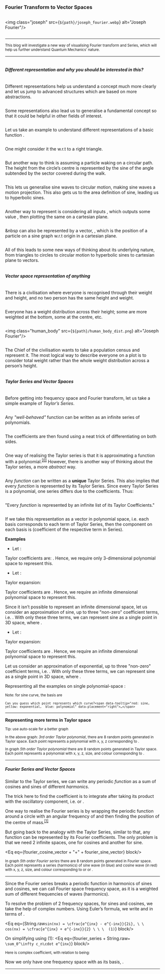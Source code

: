 <script>
	import Eq from "../../components/Eq.svelte";
	import Ref from "../../components/Ref.svelte";
	import Frame from "../../components/Frame.svelte";

	const path = `/blogs/physics/fourier_transform_vector_space`

	const taylor_series = "f(x) = \\sum_0^\\infty a_n\\cdot x^n";
	const taylor_coeffs = "a_n = \\cfrac{1}{n!}\\cdot\\cfrac{d^n}{dx^n}f(x)";
	const taylor_rep = "f(x) \\equiv \\left[{\\begin{array}{c} a_0 \\\\ a_1 \\\\ \\vdots \\\\ a_n \\end{array}}\\right]";
	const taylor_vector = "f(x) = \\left[{\\begin{array}{cccc} x^0 & x^1 & \\cdots & x^n \\end{array}}\\right]     \\cdot     \\left[{\\begin{array}{c} a_0 \\\\ a_1 \\\\ \\vdots \\\\ a_n \\end{array}}\\right]";
	const sin_taylor = "sin(x) = x - \\cfrac{x^3}{3!} + \\cfrac{x^5}{5!} + ... + (-1)^{2n - 1}\\cfrac{x^{2n - 1}}{(2n - 1)!}";
	const sin_coeff = "a_1 = 1, a_3 = \\cfrac{-1}{3!}, a_5 = \\cfrac{1}{5!}, a_{2n - 1} = (-1)^{2n - 1}\\cfrac{1}{(2n - 1)!}";
	const sin_apprx = "sin(x) \\approx x - \\cfrac{x^3}{3!} + \\cfrac{x^5}{5!}";
	const exp_taylor = "e^x = 1 + x + \\cfrac{x^2}{2!} + \\cfrac{x^3}{3!} + ... + \\cfrac{x^n}{n!}";
	const exp_coeff = "a_0 = 1, a_1 = 1, a_2 = \\cfrac{1}{2!}, a_3 = \\cfrac{1}{3!}, a_{n} = \\cfrac{1}{n!}";
	const exp_apprx = "e^x \\approx 1 + x + \\cfrac{x^2}{2!}";
	const fourier_series = "f(x) = \\sum_0^\\infty a_n\\cdot cos(nx) + b_n\\cdot sin(nx)";
	const fourier_coeffs= "\\cfrac{1}{T}\\int^T_0f(x)cos(nx)dx = a_n,\\ \\  \\cfrac{1}{T}\\int^T_0f(x)sin(nx)dx = b_n";
	const fourier_cosine_vector = "f(x) = \\left[{\\begin{array}{cccc} cos(0x) & cos(1x) & \\cdots & cos(nx) \\end{array}}\\right]     \\cdot     \\left[{\\begin{array}{c} a_0 \\\\ a_1 \\\\ \\vdots \\\\ a_n \\end{array}}\\right]";
	const fourier_sine_vector = "\\left[{\\begin{array}{cccc} sin(0x) & sin(1x) & \\cdots & sin(nx) \\end{array}}\\right]     \\cdot     \\left[{\\begin{array}{c} b_0 \\\\ b_1 \\\\ \\vdots \\\\ b_n \\end{array}}\\right]";
	const complex_coeffs = "c_n = \\left\\{ {\\begin{array}{ll} \\cfrac{a_n - ib_n}{2} & n \\ge 0 \\\\ \\cfrac{a_{-n} + ib_{-n}}{2} & n < 0 \\end{array}} \\right.";
	const freq_basis = "\\left[\\begin{array}{ccccc} e^{0} & e^{ix} & e^{i2x} & \\cdots & e^{inx}\\end{array}\\right]";

	const refs = ["https://youtu.be/3d6DsjIBzJ4"];
</script>

<main>

### Fourier Transform to Vector Spaces

<img class="joseph" src={`${path}/joseph_fourier.webp`} alt="Joseph Fourier"/>

<hr>
<small>
This blog will investigate a new way of visualising Fourier transform and Series, which will help us further understand Quantum Mechanics’ nature.
</small>
<hr>

##### Different representation and why you should be interested in this?

Different representations help us understand a concept much more clearly and let us jump to advanced structures which are based on more abstractions.

Some representations also lead us to generalise a fundamental concept so that it could be helpful in other fields of interest.

Let us take an example to understand different representations of a basic function <Eq eq="f(x) = sin(x)"/>.

One might consider it the <Eq eq="sin(x) = \cfrac{`{\\text{opposite}}`}{`{\\text{hypotenuse}}`}\ "/> w.r.t to a right triangle.

But another way to think is assuming a particle waking on a circular path. The height from the circle’s centre is represented by the sine of the angle subtended by the sector covered during the walk.

This lets us generalise sine waves to circular motion, making sine waves a motion projection.
This also gets us to the area definition of sine, leading us to hyperbolic sines.

Another way to represent <Eq eq="sin(x)"/> is considering all inputs <Eq eq="x {`\\in`} {`\\R`}"/>, which outputs some value <Eq eq="y"/>, then plotting the same on a cartesian plane.

&nbsp <Eq eq="sin(x)"/> can also be represented by a vector, <Eq eq="{`\\left[\\begin{array}{c} x \\\\ sin(x) \\end{array}\\right]`}"/>, which is the position of a particle on a sine graph w.r.t origin in a cartesian plane.

All of this leads to some new ways of thinking about its underlying nature, from triangles to circles to circular motion to hyperbolic sines to cartesian plane to vectors.

##### Vector space representation of anything

There is a civilisation where everyone is recognised through their weight and height, and no two person has the same height and weight.

Everyone has a weight distribution across their height; some are more weighted at the bottom, some at the centre, etc.

<img class="human_body" src={`${path}/human_body_dist.png`} alt="Joseph Fourier"/>

The Chief of the civilisation wants to take a population census and represent it. The most logical way to describe everyone on a plot is to consider total weight rather than the whole weight distribution across a person’s height.

##### Taylor Series and Vector Spaces

Before getting into frequency space and Fourier transform, let us take a simple example of *Taylor’s Series*.

Any *"well-behaved"* function can be written as an infinite series of polynomials.
<Eq eq={taylor_series} block/>

The coefficients are then found using a neat trick of differentiating on both sides.
<Eq eq={taylor_coeffs} block/>

One way of realising the Taylor series is that it is approximating a function with a polynomial.<sup>[[0]](#0)</sup>
However, there is another way of thinking about the Taylor series, a more *abstract* way.

Any <em data-tooltip="well-behaved">function</em> can be written as a **unique** Taylor Series. This also implies that every <em data-tooltip="well-behaved">function</em> is represented by its Taylor Series.
Since every Taylor Series is a polynomial, one series differs due to the coefficients. Thus:

"Every <em data-tooltip="well-behaved">function</em> is represented by an infinite list of its Taylor Coefficients."

<Eq eq={taylor_rep} block/>

If we take this representation as a vector in polynomial space, i.e. each basis <Eq eq="x_n"/> corresponds to each term of Taylor Series, <Eq eq="x^n"/> then the component on each basis is <Eq eq="a_n"/> (coefficient of the respective term in Series).

<Eq eq={taylor_vector} block/>

**Examples**
- Let <Eq eq="f(x) = 1 + 3x + 2x^2"/>:

Taylor coefficients are: <Eq eq="a_0 = 1, a_1 = 3, a_2 = 2, a_3 … a_n = 0"/>. Hence, we require only 3-dimensional polynomial space to represent this.

<Frame name="taylor_ex1" path={path}/>

- Let <Eq eq="f(x) = sin(x)"/>:

Taylor expansion:

<Eq eq={sin_taylor} block/>

Taylor coefficients are <Eq eq={sin_coeff}/>. Hence, we require an infinite dimensional polynomial space to represent this.

Since it isn’t possible to represent an infinite dimensional space, let us consider an approximation of sine, up to three "non-zero" coefficient terms, i.e. <Eq eq="a_1, a_3, a_5"/>.
With only these three terms, we can represent sine as a single point in 3D space, where <Eq eq="x = x^1, y = x^3, z = x^5"/>.

<Eq eq={sin_apprx} block/>

<Frame name="taylor_ex2" path={path}/>

- Let <Eq eq="f(x) = e^x"/>:

Taylor expansion:

<Eq eq={exp_taylor} block/>

Taylor coefficients are <Eq eq={exp_coeff}/>. Hence, we require an infinite dimensional polynomial space to represent this.

Let us consider an approximation of exponential, up to three "non-zero" coefficient terms, i.e. <Eq eq="a_0, a_1, a_2"/>.
With only these three terms, we can represent sine as a single point in 3D space, where <Eq eq="x = x^0, y = x^1, z = x^2"/>.

<Eq eq={exp_apprx} block/>

<Frame name="taylor_ex3" path={path}/>

Representing all the examples on single polynomial-space <Eq eq="x = x^0, y = x^1, z = x^2"/>:

<small>Note: for sine curve, the basis are <Eq eq="x = x^1, y = x^3, z = x^5"/></small>

<Frame name="taylor_ex_comb" path={path}/>

<small>

	Can you guess which point represents which curve?<span data-tooltip="red: sine,  yellow: exponential,  blue: polynomial" data-placement="right">…</span>

</small>
<hr>

**Representing more terms in Taylor space**

<Frame name="taylor_space" path={path}/>

<small>

Tip: use auto-scale for a better graph

In the above graph: <em>3rd order Taylor polynomial</em>, there are 8 random points generated in Taylor space. Each point represents a polynomial with x, y, z corresponding to <Eq eq="a_0"/> <Eq eq="a_1"/> <Eq eq="a_2"/>.

In graph <em>5th order Taylor polynomial</em> there are 8 random points generated in Taylor space. Each point represents a polynomial with x, y, z, size, and colour corresponding to <Eq eq="a_0 … a_4"/>.

</small>
<hr>

##### Fourier Series and Vector Spaces

Similar to the Taylor series, we can write any periodic <em data-tooltip="well-behaved">function</em> as a sum of cosines and sines of different <em data-tooltip="integer multiple of fundamental frequency" data-placement="bottom">harmonics</em>.

<Eq eq={fourier_series} block/>

The trick here to find the coefficient is to integrate <Eq eq="f(x)"/> after taking its product with the oscillatory component, i.e. <Eq eq="cos(nx)"/> or <Eq eq="sin(nx)"/>.

<Eq eq={fourier_coeffs} block/>

One way to realise the Fourier series is by wrapping the periodic function around a circle with an angular frequency of <Eq eq="n"/> and then finding the position of the centre of mass.<sup>[[1]](#1)</sup>

But going back to the analogy with the Taylor Series, similar to that, any function can be represented by its Fourier coefficients.
The only problem is that we need 2 infinite spaces, one for cosines and another for sine.

<Eq eq={fourier_cosine_vector + "+" + fourier_sine_vector} block/>

<Frame name="fs_kspace" path={path}/>
<small>

In graph <em>5th order Fourier series</em> there are 8 random points generated in Fourier space. Each point represents a series (harmonics) of sine wave (in blue) and cosine wave (in red) with x, y, z, size, and colour corresponding to <Eq eq="a_0"/> or <Eq eq="b_0 … a_4"/> or <Eq eq="b_4"/>.

</small>
<hr>

Since the Fourier series breaks a periodic function in harmonics of sines and cosines, we can call Fourier space frequency space, as it is a weighted sum of different frequencies of waves (harmonics).

To resolve the problem of 2 frequency spaces, for sines and cosines, we take the help of complex numbers.
Using Euler’s formula, we write <Eq eq="sin"/> and <Eq eq="cos"/> in terms of <Eq eq="e"/>.

<Eq eq={String.raw`sin(nx) = \cfrac{e^{inx} - e^{-inx}}{2i}, \ \ cos(nx) = \cfrac{e^{inx} + e^{-inx}}{2} \ \ \  (1)`} block/>

On simplifying using (1):
<Eq eq={fourier_series + String.raw`= \sum_0^\infty c_n\cdot e^{inx}`} block/>
<small>

Here <Eq eq="c_n"/> is complex coefficient, with relation to <Eq eq="a_n, b_n"/> being: <Eq eq={complex_coeffs}/>

</small>

Now we only have one frequency space with <Eq eq={freq_basis}/> as its basis, <Eq eq="n \in \N + 0"/>.

<hr>
<Ref refs={refs}/>

</main>

<style>
	main
	{
		padding-top: 5%;
		padding-bottom: 5%;
		padding-left: 20%;
		padding-right: 20%;

		width: 100%;

		display: flex;
		flex-flow: column;

		overflow-y: scroll;
		overflow-x: hidden;
		scroll: smooth;
	}

	hr
	{
		width: 100%;
	}

	.joseph
	{
		width: 100%;
		height: 50%;
		object-fit: none;
		object-position: center 30%;
	}

	.human_body
	{
		width: 40%;
		align-self: center;
	}
</style>
